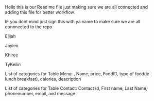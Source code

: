 Hello this is our Read me file just making sure we are all connected and adding this file for better workflow.

IF you dont mind just sign this with ya name to make sure we are all connnected to the repo  

Elijah

Jaylen

Khiree

TyKeilin










List of categories for Table Menu: , Name, price, FoodID, type of food(ie lunch breakfast), calories, description 

List of categories for Table Contact: Contact id, First name, Last Name, phonenumber, email, and message
